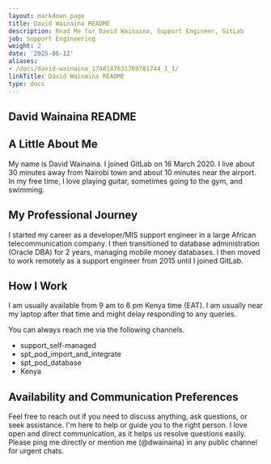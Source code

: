 ```yaml
---
layout: markdown_page
title: David Wainaina README
description: Read Me for David Wainaina, Support Engineer, GitLab
job: Support Engineering
weight: 2
date: '2025-06-12'
aliases:
- /docs/david-wainaina_1748147631769781744_1_1/
linkTitle: David Wainaina README
type: docs
---
```


## David Wainaina README

## A Little About Me

My name is David Wainaina. I joined GitLab on 16 March 2020. I live about 30 minutes away from Nairobi town and about 10 minutes near the airport. In my free time, I love playing guitar, sometimes going to the gym, and swimming.

## My Professional Journey

I started my career as a developer/MIS support engineer in a large African telecommunication company. I then transitioned to database administration (Oracle DBA) for 2 years, managing mobile money databases. I then moved to work remotely as a support engineer from 2015 until I joined GitLab.

## How I Work

I am usually available from 9 am to 6 pm Kenya time (EAT). I am usually near my laptop after that time and might delay responding to any queries.

You can always reach me via the following channels.

- support_self-managed
- spt_pod_import_and_integrate
- spt_pod_database
- Kenya

## Availability and Communication Preferences

Feel free to reach out if you need to discuss anything, ask questions, or seek assistance. I'm here to help or guide you to the right person. I love open and direct communication, as it helps us resolve questions easily. Please ping me directly or mention me (@dwainaina) in any public channel for urgent chats.
